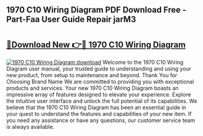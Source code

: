 ## 1970 C10 Wiring Diagram PDF Download Free - Part-Faa User Guide Repair jarM3

# <h2><a href="http://dfsaem.blite.top/?on=1970+C10+Wiring+Diagram">🔗Download New 👉🔴 1970 C10 Wiring Diagram</a></h2>

[![1970 C10 Wiring Diagram download](https://i.imgur.com/lujVjoI.png)](http://dfsaem.blite.top/?on=1970+C10+Wiring+Diagram)
Welcome to the 1970 C10 Wiring Diagram user manual, your trusted guide to understanding and using your new product, from setup to maintenance and beyond. Thank You for Choosing Brand Name We are committed to providing you with exceptional products and services. Your new 1970 C10 Wiring Diagram boasts an impressive array of features designed to elevate your experience. Explore the intuitive user interface and unlock the full potential of its capabilities. We believe that the 1970 C10 Wiring Diagram has been an essential guide in your quest to understand the features and capabilities of your new item. If you need any assistance or have any questions, our customer service team is always available.
